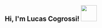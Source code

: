 <h2> Hi, I'm Lucas Cogrossi! <img src="https://media.giphy.com/media/mGcNjsfWAjY5AEZNw6/giphy.gif" width="50"></h2>
